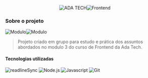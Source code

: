 <p align="center">
  <img src="https://img.shields.io/badge/ADA TECH-111?style=for-the-badge" alt="ADA TECH"/><img src="https://img.shields.io/badge/FRONTEND-A6F750?style=for-the-badge" alt="Frontend"/>
</p>

### Sobre o projeto

![Modulo](https://img.shields.io/badge/MODULO%203-2d3436?style=for-the-badge)![Modulo](https://img.shields.io/badge/PROJETO%20final-8757ff?style=for-the-badge)

> Projeto criado em grupo para estudo e prática dos assuntos abordados no modulo 3 do curso de Frontend da Ada Tech.

#### Tecnologias utilizadas

<img src="https://img.shields.io/badge/readlineSync-red?style=for-the-badge&logo=npm&logoColor=white" alt="readlineSync" title="RreadlineSync" />
<img src="https://img.shields.io/badge/Node.js-43853D?style=for-the-badge&logo=node.js&logoColor=white" alt="Node.js" title="Node.js" />
<img src="https://img.shields.io/badge/JavaScript-F7DF1E?style=for-the-badge&logo=javascript&logoColor=black" alt="Javascript" title="Javascript" />
<img src="https://img.shields.io/badge/GIT-E44C30?style=for-the-badge&logo=git&logoColor=white" alt="Git" title="Git" />
